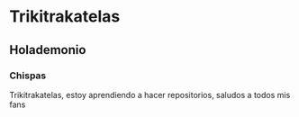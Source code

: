 # Trikitrakatelas
## Holademonio
### Chispas
Trikitrakatelas, estoy aprendiendo a hacer repositorios, saludos a todos mis fans
